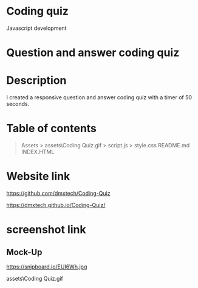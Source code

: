 # Coding quiz
Javascript development


# Question and answer coding quiz

# Description
I created a responsive question and answer coding quiz with a timer of 50 seconds.
# Table of contents
> Assets 
     > assets\Coding Quiz.gif
     > script.js
     > style.css
> README.md
> INDEX.HTML

# Website link
https://github.com/dmxtech/Coding-Quiz

https://dmxtech.github.io/Coding-Quiz/

# screenshot link
## Mock-Up
https://snipboard.io/EUI6Wh.jpg

assets\Coding Quiz.gif


